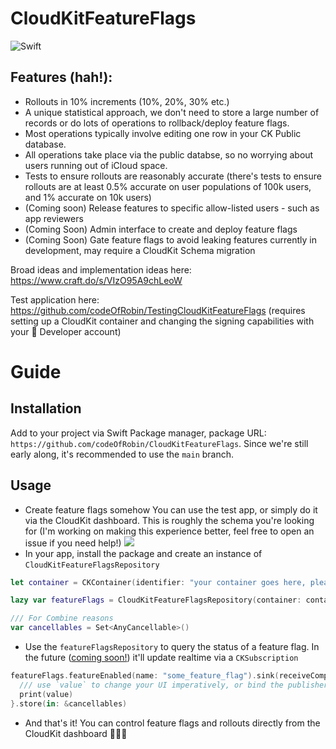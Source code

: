 # CloudKitFeatureFlags

![Swift](https://github.com/codeOfRobin/CloudKitFeatureFlags/workflows/Swift/badge.svg?branch=main)

## Features (hah!):

- Rollouts in 10% increments (10%, 20%, 30% etc.)
- A unique statistical approach, we don't need to store a large number of records or do lots of operations to rollback/deploy feature flags.
- Most operations typically involve editing one row in your CK Public database.
- All operations take place via the public databse, so no worrying about users running out of iCloud space.
- Tests to ensure rollouts are reasonably accurate (there's tests to ensure rollouts are at least 0.5% accurate on user populations of 100k users, and 1% accurate on 10k users)
- (Coming soon) Release features to specific allow-listed users - such as app reviewers
- (Coming Soon) Admin interface to create and deploy feature flags
- (Coming Soon) Gate feature flags to avoid leaking features currently in development, may require a CloudKit Schema migration

Broad ideas and implementation ideas here: https://www.craft.do/s/VIzO95A9chLeoW

Test application here: https://github.com/codeOfRobin/TestingCloudKitFeatureFlags (requires setting up a CloudKit container and changing the signing capabilities with your  Developer account)

# Guide

## Installation

Add to your project via Swift Package manager, package URL: `https://github.com/codeOfRobin/CloudKitFeatureFlags`. Since we're still early along, it's recommended to use the `main` branch.

## Usage

- Create feature flags somehow You can use the test app, or simply do it via the CloudKit dashboard. This is roughly the schema you're looking for (I'm working on making this experience better, feel free to open an issue if you need help!) ![](https://i.imgur.com/Zj6MmGR.png)
- In your app, install the package and create an instance of `CloudKitFeatureFlagsRepository`

```swift
let container = CKContainer(identifier: "your container goes here, please make sure it's correctly set up in the "Signing and Capabilities section in Xcode")

lazy var featureFlags = CloudKitFeatureFlagsRepository(container: container)

/// For Combine reasons
var cancellables = Set<AnyCancellable>()
```

- Use the `featureFlagsRepository` to query the status of a feature flag. In the future ([coming soon!](https://github.com/codeOfRobin/CloudKitFeatureFlags/issues/1)) it'll update realtime via a `CKSubscription`

```swift
featureFlags.featureEnabled(name: "some_feature_flag").sink(receiveCompletion: { (_) in }) { (value) in
  /// use `value` to change your UI imperatively, or bind the publisher directly!
  print(value)
}.store(in: &cancellables)
```

- And that's it! You can control feature flags and rollouts directly from the CloudKit dashboard 🎉🎉🎉
